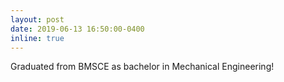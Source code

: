 ```yaml
---
layout: post
date: 2019-06-13 16:50:00-0400
inline: true
---
```


Graduated from BMSCE as bachelor in Mechanical Engineering!
